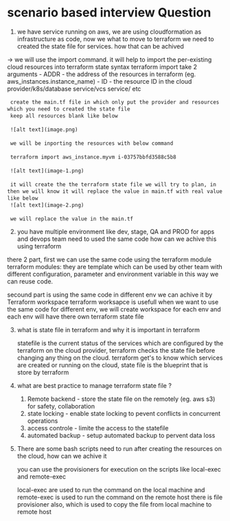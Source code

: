 # scenario based interview Question 

1.  we have service running on aws, we are using cloudformation as infrastructure as code, now we what to move to  terraform we need to created the state file for services. how that can be achived 

 -> we will use the import command. it will help to import the per-existing cloud resources into terraform state 
    syntax 
     terraform import take 2 arguments 
     - ADDR - the address of the resources in terraform (eg. aws_instances.instance_name)
     - ID - the resource ID in the cloud provider/k8s/database service/vcs service/ etc

     create the main.tf file in which only put the provider and resources which you need to created the state file 
     keep all resources blank like below 

     ![alt text](image.png)

     we will be inporting the resources with below command 

     terraform import aws_instance.myvm i-03757bbfd3588c5b8
     
     ![alt text](image-1.png)

     it will create the the terraform state file we will try to plan, in then we will know it will replace the value in main.tf with real value like below 
     ![alt text](image-2.png)

     we will replace the value in the main.tf   

2. you have multiple environment like dev, stage, QA and PROD for apps and devops team need to used the same code how can we achive this using terraform 

 there 2 part, first we can use the same code using the terraform module 
  terraform modules: they are template which can be used by other team with different configuration, parameter and environment variable in this way we can reuse code. 

  secound part is using the same code in different env we can achive it by Terraform workspace 
  terraform worksapce  is usefull when we want to use the same code for different env, we will create workspace for each env and each env will have there own terraform state file 

3. what is state file in terraform and why it is important in terraform 

    statefile is the current status of the services which are configured by the terraform on the cloud provider, terraform checks the state file before changing any thing on the cloud. terraform get's to know which services are created or running on the cloud, state file is the blueprint that is store by terraform 


4. what are best practice to manage terraform state file ?

   1. Remote backend - store the state file on the remotely (eg. aws s3) for safety, collaboration 
   2. state locking - enable state locking to pevent conflicts in concurrent operations 
   3. access controle - limite the access to the statefile 
   4. automated backup - setup automated backup to pervent data loss

5. There are some bash scripts need to run after creating the resources on the cloud, how can we achive it
 
    you can use the provisioners for execution on the scripts like  local-exec and remote-exec

     local-exec are used to run the command on the local machine and remote-exec is used to run the command on the remote host 
     there is file provisioner also, which is used to copy the file from local machine to remote host 
